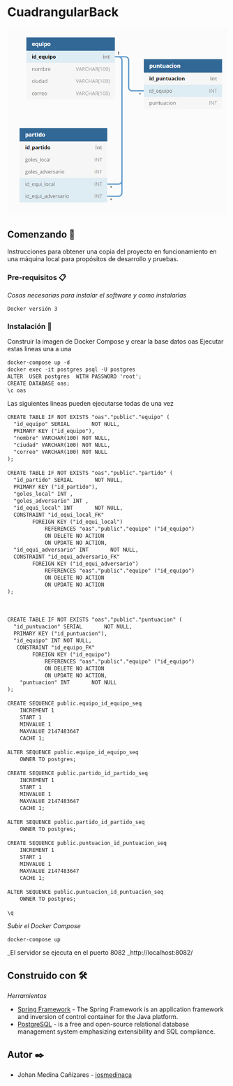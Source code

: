 # CuadrangularBack
![alt text](https://raw.githubusercontent.com/josmedinaca/CuadrangularBack/main/Captura.PNG)

## Comenzando 🚀

Instrucciones para obtener una copia del proyecto en funcionamiento en una máquina local para propósitos de desarrollo y pruebas.


### Pre-requisitos 📋

_Cosas necesarias para instalar el software y como instalarlas_

```
Docker versión 3
```

### Instalación 🔧

Construir la imagen de Docker Compose y crear la base datos oas
Ejecutar estas lineas una a una

```
docker-compose up -d
docker exec -it postgres psql -U postgres
ALTER  USER postgres  WITH PASSWORD 'root';
CREATE DATABASE oas;
\c oas
```

Las siguientes lineas pueden ejecutarse todas de una vez

```
CREATE TABLE IF NOT EXISTS "oas"."public"."equipo" (
  "id_equipo" SERIAL       NOT NULL,
  PRIMARY KEY ("id_equipo"),
  "nombre" VARCHAR(100) NOT NULL,
  "ciudad" VARCHAR(100) NOT NULL,
  "correo" VARCHAR(100) NOT NULL
);

CREATE TABLE IF NOT EXISTS "oas"."public"."partido" (
  "id_partido" SERIAL       NOT NULL,
  PRIMARY KEY ("id_partido"),
  "goles_local" INT ,
  "goles_adversario" INT ,
  "id_equi_local" INT       NOT NULL,
  CONSTRAINT "id_equi_local_FK"
        FOREIGN KEY ("id_equi_local")
            REFERENCES "oas"."public"."equipo" ("id_equipo")
            ON DELETE NO ACTION
            ON UPDATE NO ACTION,
  "id_equi_adversario" INT       NOT NULL,
  CONSTRAINT "id_equi_adversario_FK"
        FOREIGN KEY ("id_equi_adversario")
            REFERENCES "oas"."public"."equipo" ("id_equipo")
            ON DELETE NO ACTION
            ON UPDATE NO ACTION
);



CREATE TABLE IF NOT EXISTS "oas"."public"."puntuacion" (
  "id_puntuacion" SERIAL       NOT NULL,
  PRIMARY KEY ("id_puntuacion"),
  "id_equipo" INT NOT NULL,
   CONSTRAINT "id_equipo_FK"
        FOREIGN KEY ("id_equipo")
            REFERENCES "oas"."public"."equipo" ("id_equipo")
            ON DELETE NO ACTION
            ON UPDATE NO ACTION,
	"puntuacion" INT       NOT NULL
);

CREATE SEQUENCE public.equipo_id_equipo_seq
    INCREMENT 1
    START 1
    MINVALUE 1
    MAXVALUE 2147483647
    CACHE 1;

ALTER SEQUENCE public.equipo_id_equipo_seq
    OWNER TO postgres;

CREATE SEQUENCE public.partido_id_partido_seq
    INCREMENT 1
    START 1
    MINVALUE 1
    MAXVALUE 2147483647
    CACHE 1;

ALTER SEQUENCE public.partido_id_partido_seq
    OWNER TO postgres;
	
CREATE SEQUENCE public.puntuacion_id_puntuacion_seq
    INCREMENT 1
    START 1
    MINVALUE 1
    MAXVALUE 2147483647
    CACHE 1;

ALTER SEQUENCE public.puntuacion_id_puntuacion_seq
    OWNER TO postgres;

\q
```

_Subir el Docker Compose_

```
docker-compose up
```

_El servidor se ejecuta en el puerto 8082
_http://localhost:8082/

## Construido con 🛠️

_Herramientas_

* [Spring Framework](https://beego.me/) - The Spring Framework is an application framework and inversion of control container for the Java platform.
* [PostgreSQL](https://www.postgresql.org/) - is a free and open-source relational database management system emphasizing extensibility and SQL compliance.

## Autor ✒️

* Johan Medina Cañizares - [josmedinaca](https://github.com/josmedinaca)